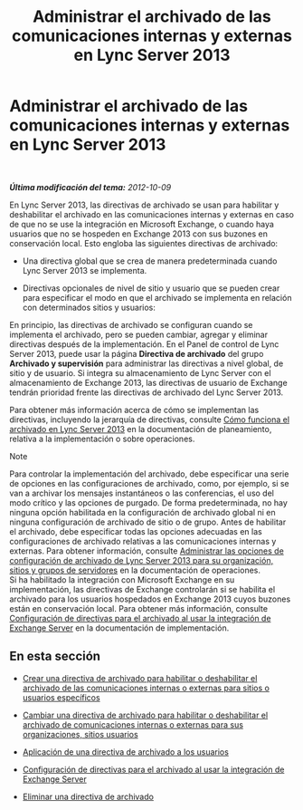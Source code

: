 ﻿---
title: Administrar el archivado de las comunicaciones internas y externas en Lync Server 2013
TOCTitle: Administrar el archivado de las comunicaciones internas y externas en Lync Server 2013
ms:assetid: 6c2cf941-3204-4f1a-a7e0-416c828056d9
ms:mtpsurl: https://technet.microsoft.com/es-es/library/JJ204977(v=OCS.15)
ms:contentKeyID: 48275571
ms.date: 01/07/2017
mtps_version: v=OCS.15
ms.translationtype: HT
---

# Administrar el archivado de las comunicaciones internas y externas en Lync Server 2013

 

_**Última modificación del tema:** 2012-10-09_

En Lync Server 2013, las directivas de archivado se usan para habilitar y deshabilitar el archivado en las comunicaciones internas y externas en caso de que no se use la integración en Microsoft Exchange, o cuando haya usuarios que no se hospeden en Exchange 2013 con sus buzones en conservación local. Esto engloba las siguientes directivas de archivado:

  - Una directiva global que se crea de manera predeterminada cuando Lync Server 2013 se implementa.

  - Directivas opcionales de nivel de sitio y usuario que se pueden crear para especificar el modo en que el archivado se implementa en relación con determinados sitios y usuarios:

En principio, las directivas de archivado se configuran cuando se implementa el archivado, pero se pueden cambiar, agregar y eliminar directivas después de la implementación. En el Panel de control de Lync Server 2013, puede usar la página **Directiva de archivado** del grupo **Archivado y supervisión** para administrar las directivas a nivel global, de sitio y de usuario. Si integra su almacenamiento de Lync Server con el almacenamiento de Exchange 2013, las directivas de usuario de Exchange tendrán prioridad frente las directivas de archivado del Lync Server 2013.

Para obtener más información acerca de cómo se implementan las directivas, incluyendo la jerarquía de directivas, consulte [Cómo funciona el archivado en Lync Server 2013](lync-server-2013-how-archiving-works.md) en la documentación de planeamiento, relativa a la implementación o sobre operaciones.


> [!NOTE]
> Para controlar la implementación del archivado, debe especificar una serie de opciones en las configuraciones de archivado, como, por ejemplo, si se van a archivar los mensajes instantáneos o las conferencias, el uso del modo crítico y las opciones de purgado. De forma predeterminada, no hay ninguna opción habilitada en la configuración de archivado global ni en ninguna configuración de archivado de sitio o de grupo. Antes de habilitar el archivado, debe especificar todas las opciones adecuadas en las configuraciones de archivado relativas a las comunicaciones internas y externas. Para obtener información, consulte <A href="lync-server-2013-managing-archiving-configuration-options-for-your-organization-sites-and-pools.md">Administrar las opciones de configuración de archivado de Lync Server 2013 para su organización, sitios y grupos de servidores</A> en la documentación de operaciones.<BR>Si ha habilitado la integración con Microsoft Exchange en su implementación, las directivas de Exchange controlarán si se habilita el archivado para los usuarios hospedados en Exchange 2013 cuyos buzones están en conservación local. Para obtener más información, consulte <A href="lync-server-2013-setting-up-policies-for-archiving-when-using-exchange-server-integration.md">Configuración de directivas para el archivado al usar la integración de Exchange Server</A> en la documentación de implementación.



## En esta sección

  - [Crear una directiva de archivado para habilitar o deshabilitar el archivado de las comunicaciones internas o externas para sitios o usuarios específicos](lync-server-2013-creating-an-archiving-policy-to-enable-or-disable-archiving-of-internal-or-external-communications-for-specific-sites-or-users.md)

  - [Cambiar una directiva de archivado para habilitar o deshabilitar el archivado de comunicaciones internas o externas para sus organizaciones, sitios usuarios](lync-server-2013-changing-an-archiving-policy-to-enable-or-disable-archiving-of-internal-or-external-communications-for-your-organization-sites-or-us.md)

  - [Aplicación de una directiva de archivado a los usuarios](lync-server-2013-applying-an-archiving-policy-to-users.md)

  - [Configuración de directivas para el archivado al usar la integración de Exchange Server](lync-server-2013-setting-up-policies-for-archiving-when-using-exchange-server-integration.md)

  - [Eliminar una directiva de archivado](lync-server-2013-deleting-an-archiving-policy.md)

